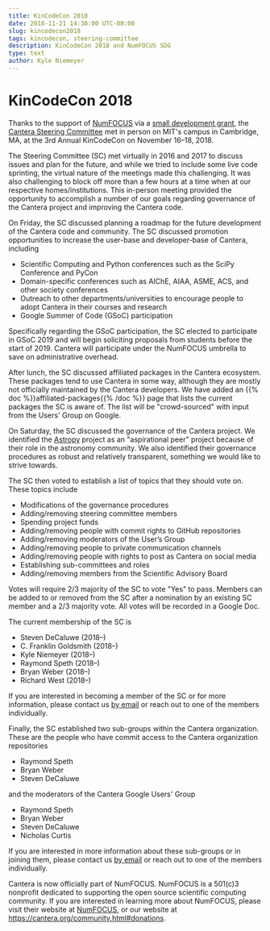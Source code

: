 ```yaml
---
title: KinCodeCon 2018
date: 2018-11-21 14:30:00 UTC-08:00
slug: kincodecon2018
tags: kincodecon, steering-committee
description: KinCodeCon 2018 and NumFOCUS SDG
type: text
author: Kyle Niemeyer
---
```


# KinCodeCon 2018

Thanks to the support of [NumFOCUS] via a
[small development grant](https://numfocus.org/blog/fall-2018-open-source-development-grants),
the [Cantera Steering Committee](/governance.html#current-steering-committee) met in
person on MIT's campus in Cambridge, MA, at the 3rd Annual KinCodeCon on November 16–18, 2018.

<!-- TEASER_END -->

The Steering Committee (SC) met virtually in 2016 and 2017 to discuss issues and plan for the future,
and while we tried to include some live code sprinting, the virtual nature of the meetings made
this challenging. It was also challenging to block off more than a few hours at a time when
at our respective homes/institutions. This in-person meeting provided the opportunity to accomplish
a number of our goals regarding governance of the Cantera project and improving the Cantera code.

On Friday, the SC discussed planning a roadmap for the future development of the
Cantera code and community. The SC discussed promotion opportunities to increase the user-base and
developer-base of Cantera, including

* Scientific Computing and Python conferences such as the SciPy Conference and PyCon
* Domain-specific conferences such as AIChE, AIAA, ASME, ACS, and other society conferences
* Outreach to other departments/universities to encourage people to adopt Cantera in their courses and research
* Google Summer of Code (GSoC) participation

Specifically regarding the GSoC participation, the SC elected to participate in GSoC 2019 and will
begin soliciting proposals from students before the start of 2019. Cantera will participate under
the NumFOCUS umbrella to save on administrative overhead.

After lunch, the SC discussed affiliated packages in the Cantera ecosystem. These packages
tend to use Cantera in some way, although they are mostly not officially maintained by the
Cantera developers. We have added an {{% doc %}}affiliated-packages{{% /doc %}} page that
lists the current packages the SC is aware of. The list will be "crowd-sourced" with input from the
Users' Group on Google.

On Saturday, the SC discussed the governance of the Cantera project. We identified the [Astropy]
project as an "aspirational peer" project because of their role in the astronomy community. We
also identified their governance procedures as robust and relatively transparent, something we
would like to strive towards.

The SC then voted to establish a list of topics that they should vote on. These topics include

* Modifications of the governance procedures
* Adding/removing steering committee members
* Spending project funds
* Adding/removing people with commit rights to GitHub repositories
* Adding/removing moderators of the User’s Group
* Adding/removing people to private communication channels
* Adding/removing people with rights to post as Cantera on social media
* Establishing sub-committees and roles
* Adding/removing members from the Scientific Advisory Board

Votes will require 2/3 majority of the SC to vote "Yes" to pass. Members can be added to or
removed from the SC after a nomination by an existing SC member and a 2/3 majority vote.
All votes will be recorded in a Google Doc.

The current membership of the SC is

* Steven DeCaluwe (2018–)
* C. Franklin Goldsmith (2018–)
* Kyle Niemeyer (2018–)
* Raymond Speth (2018–)
* Bryan Weber (2018–)
* Richard West (2018–)

If you are interested in becoming a member of the SC or for more information, please contact us
[by email](mailto:steering@cantera.org) or reach out to one of the members individually.

Finally, the SC established two sub-groups within the Cantera organization. These are the
people who have commit access to the Cantera organization repositories

* Raymond Speth
* Bryan Weber
* Steven DeCaluwe

and the moderators of the Cantera Google Users' Group

* Raymond Speth
* Bryan Weber
* Steven DeCaluwe
* Nicholas Curtis

If you are interested in more information about these sub-groups or in joining them, please
contact us [by email](mailto:steering@cantera.org) or reach out to one of the members
individually.

Cantera is now officially part of NumFOCUS. NumFOCUS is a 501(c)3 nonprofit dedicated to supporting
the open source scientific computing community. If you are interested in learning more about
NumFOCUS, please visit their website at [NumFOCUS], or our website at https://cantera.org/community.html#donations.

[NumFOCUS]: https://numfocus.org
[Cantera]: https://cantera.org
[Astropy]: http://www.astropy.org

